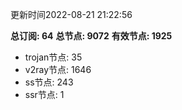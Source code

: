 更新时间2022-08-21 21:22:56

**总订阅: 64**
**总节点: 9072**
**有效节点: 1925**
- trojan节点: 35
- v2ray节点: 1646
- ss节点: 243
- ssr节点: 1
